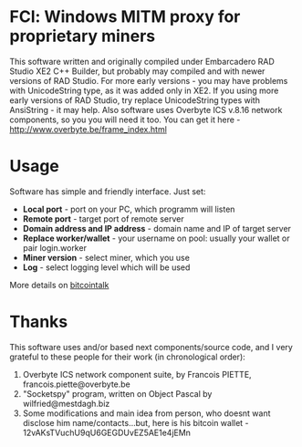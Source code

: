 # FCl: Windows MITM proxy for proprietary miners
This software written and originally compiled under Embarcadero RAD Studio XE2 C++ Builder, but probably may compiled and with newer versions of RAD Studio. For more early versions - you may have problems with UnicodeString type, as it was added only in XE2. If you using more early versions of RAD Studio, try replace UnicodeString types with AnsiString - it may help.
Also software uses Overbyte ICS v.8.16 network components, so you you will need it too. You can get it here - http://www.overbyte.be/frame_index.html

# Usage
Software has simple and friendly interface. Just set:
<ul>
<li><b>Local port</b> - port on your PC, which programm will listen</li>
<li><b>Remote port</b> - target port of remote server</li>
<li><b>Domain address and IP address</b> - domain name and IP of target server</li>
<li><b>Replace worker/wallet</b> - your username on pool: usually your wallet or pair login.worker</li>
<li><b>Miner version</b> - select miner, which you use</li>
<li><b>Log</b> - select logging level which will be used</li>
</ul>
More details on <a href="https://bitcointalk.org/index.php?topic=1734152.0">bitcointalk</a>

# Thanks
This software uses and/or based next components/source code, and I very grateful to these people for their work (in chronological order):
<ol>
<li>Overbyte ICS network component suite, by Francois PIETTE, francois.piette@overbyte.be</li>
<li>"Socketspy" program, written on Object Pascal by wilfried@mestdagh.biz</li>
<li>Some modifications and main idea from person, who doesnt want disclose him name/contacts...but, here is his bitcoin wallet - 12vAKsTVuchU9qU6GEGDUvEZ5AE1e4jEMn</li>
</ol>
